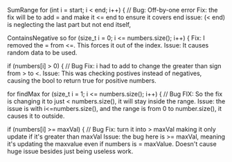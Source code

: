SumRange
for (int i = start; i < end; i++) { // Bug: Off-by-one error
Fix: the fix will be to add = and make it <= end to ensure it covers end
issue: (< end) is neglecting the last part but not end itself,




ContainsNegative
so for  (size_t i = 0; i <= numbers.size(); i++) {
Fix: I removed the = from <=. This forces it out of the index. 
Issue: It causes random data to be used. 

if (numbers[i] > 0) { // Bug
Fix: i had to add to change the greater than sign from > to <.
Issue: This was checking postives instead of negatives, causing the bool to return true for positive numbers. 





for findMax
for (size_t i = 1; i <= numbers.size(); i++) { // Bug
FIX: So the fix is changing it to just < numbers.size(), it will stay inside the range.
Issue: the issue is with i<=numbers.size(), and the range is from 0 to number.size(), it causes it to outside.

if (numbers[i] >= maxVal) { // Bug
Fix: turn it into > maxVal making it only update if it's greater than maxVal
Issue: the bug here is >= maxVal, meaning it's updating the maxvalue even if numbers is = maxValue. Doesn't
cause huge issue besides just being useless work. 

